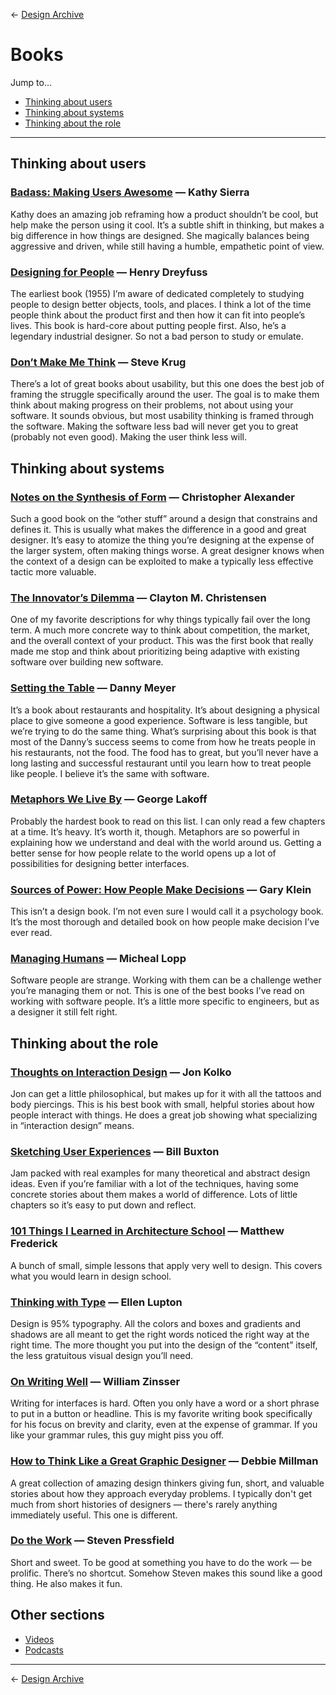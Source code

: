 &larr; [Design Archive](https://github.com/danritz/design-archive/blob/master/README.md)

# Books

Jump to...

- [Thinking about users](https://github.com/danritz/design-archive/blob/master/books.md#thinking-about-users)
- [Thinking about systems](https://github.com/danritz/design-archive/blob/master/books.md#thinking-about-systems)
- [Thinking about the role](https://github.com/danritz/design-archive/blob/master/books.md#thinking-about-the-role)

***

## Thinking about users

### [Badass: Making Users Awesome](http://www.amazon.com/exec/obidos/ASIN/1491919019/) — Kathy Sierra

Kathy does an amazing job reframing how a product shouldn’t be cool, but help make the person using it cool. It’s a subtle shift in thinking, but makes a big difference in how things are designed. She magically balances being aggressive and driven, while still having a humble, empathetic point of view.

### [Designing for People](https://www.amazon.com/exec/obidos/ASIN/1581153120/) — Henry Dreyfuss

The earliest book (1955) I’m aware of dedicated completely to studying people to design better objects, tools, and places. I think a lot of the time people think about the product first and then how it can fit into people’s lives. This book is hard-core about putting people first. Also, he’s a legendary industrial designer. So not a bad person to study or emulate.

### [Don’t Make Me Think](http://www.amazon.com/Dont-Make-Think-Revisited-Usability/dp/0321965515/) — Steve Krug

There’s a lot of great books about usability, but this one does the best job of framing the struggle specifically around the user. The goal is to make them think about making progress on their problems, not about using your software. It sounds obvious, but most usability thinking is framed through the software. Making the software less bad will never get you to great (probably not even good). Making the user think less will.

## Thinking about systems

### [Notes on the Synthesis of Form](https://smile.amazon.com/gp/product/0674627512) — Christopher Alexander

Such a good book on the “other stuff” around a design that constrains and defines it. This is usually what makes the difference in a good and great designer. It’s easy to atomize the thing you’re designing at the expense of the larger system, often making things worse. A great designer knows when the context of a design can be exploited to make a typically less effective tactic more valuable.

### [The Innovator’s Dilemma](http://www.amazon.com/exec/obidos/ASIN/0062060244/) — Clayton M. Christensen

One of my favorite descriptions for why things typically fail over the long term. A much more concrete way to think about competition, the market, and the overall context of your product. This was the first book that really made me stop and think about prioritizing being adaptive with existing software over building new software.

### [Setting the Table](http://www.amazon.com/Setting-Table-Danny-Meyer-ebook/dp/B000OI0FCQ/) — Danny Meyer

It’s a book about restaurants and hospitality. It’s about designing a physical place to give someone a good experience. Software is less tangible, but we’re trying to do the same thing. What’s surprising about this book is that most of the Danny’s success seems to come from how he treats people in his restaurants, not the food. The food has to great, but you’ll never have a long lasting and successful restaurant until you learn how to treat people like people. I believe it’s the same with software.

### [Metaphors We Live By](http://www.amazon.com/Metaphors-We-Live-George-Lakoff/dp/0226468011) — George Lakoff

Probably the hardest book to read on this list. I can only read a few chapters at a time. It’s heavy. It’s worth it, though. Metaphors are so powerful in explaining how we understand and deal with the world around us. Getting a better sense for how people relate to the world opens up a lot of possibilities for designing better interfaces.

### [Sources of Power: How People Make Decisions](http://smile.amazon.com/gp/product/0262611465) — Gary Klein

This isn’t a design book. I’m not even sure I would call it a psychology book. It’s the most thorough and detailed book on how people make decision I’ve ever read.

### [Managing Humans](http://www.amazon.com/gp/aw/d/159059844X) — Micheal Lopp

Software people are strange. Working with them can be a challenge wether you’re managing them or not. This is one of the best books I’ve read on working with software people. It’s a little more specific to engineers, but as a designer it still felt right.

## Thinking about the role

### [Thoughts on Interaction Design](http://www.amazon.com/Thoughts-Interaction-Design-Second-Kolko/dp/0123809304/) — Jon Kolko

Jon can get a little philosophical, but makes up for it with all the tattoos and body piercings. This is his best book with small, helpful stories about how people interact with things. He does a great job showing what specializing in “interaction design” means.

### [Sketching User Experiences](http://www.amazon.com/Sketching-User-Experiences-Interactive-Technologies/dp/0123740371) — Bill Buxton

Jam packed with real examples for many theoretical and abstract design ideas. Even if you’re familiar with a lot of the techniques, having some concrete stories about them makes a world of difference. Lots of little chapters so it’s easy to put down and reflect.

### [101 Things I Learned in Architecture School](http://www.amazon.com/exec/obidos/ASIN/0262062666/) — Matthew Frederick

A bunch of small, simple lessons that apply very well to design. This covers what you would learn in design school.

### [Thinking with Type](http://www.amazon.com/exec/obidos/ASIN/1568989695/) — Ellen Lupton

Design is 95% typography. All the colors and boxes and gradients and shadows are all meant to get the right words noticed the right way at the right time. The more thought you put into the design of the “content” itself, the less gratuitous visual design you’ll need.

### [On Writing Well](http://www.amazon.com/Writing-Well-30th-Anniversary-Nonfiction-ebook/dp/B0090RVGW0/) — William Zinsser

Writing for interfaces is hard. Often you only have a word or a short phrase to put in a button or headline. This is my favorite writing book specifically for his focus on brevity and clarity, even at the expense of grammar. If you like your grammar rules, this guy might piss you off.

### [How to Think Like a Great Graphic Designer](http://www.amazon.com/Think-Like-Great-Graphic-Designer/dp/1581154968/) — Debbie Millman

A great collection of amazing design thinkers giving fun, short, and valuable stories about how they approach everyday problems. I typically don't get much from short histories of designers — there's rarely anything immediately useful. This one is different.

### [Do the Work](http://smile.amazon.com/gp/product/1936719010) — Steven Pressfield

Short and sweet. To be good at something you have to do the work — be prolific. There’s no shortcut. Somehow Steven makes this sound like a good thing. He also makes it fun.

## Other sections

* [Videos](https://github.com/danritz/design-archive/blob/master/videos.md)
* [Podcasts](https://github.com/danritz/design-archive/blob/master/podcasts.md)

***

&larr; [Design Archive](https://github.com/danritz/design-archive/blob/master/README.md)
